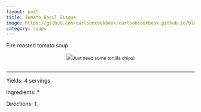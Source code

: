 ```yaml
---
layout: post
title: Tomato Basil Bisque
image: https://github.com/carlsoncookbook/carlsoncookbook.github.io/blob/master/images/tomato-basil-bisque.png?raw=true
category: soups
---
```


Fire roasted tomato soup

<p style="float:center; font-size: 9pt; text-align: center; width: 50%; margin-left: 25%; margin-bottom: 0.5em;"><img src="https://github.com/carlsonkellie/College-Cravings/blob/master/images/guacamole.jpg?raw=true">Just need some tortilla chips!<br><br></p>

<hr>


Yields: 4 servings

Ingredients:
* 

Directions:
1.